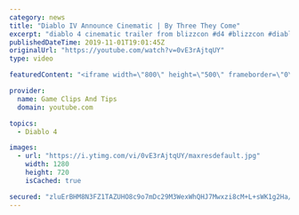 ```yaml
---
category: news
title: "Diablo IV Announce Cinematic | By Three They Come"
excerpt: "diablo 4 cinematic trailer from blizzcon #d4 #blizzcon #diablo."
publishedDateTime: 2019-11-01T19:01:45Z
originalUrl: "https://youtube.com/watch?v=0vE3rAjtqUY"
type: video

featuredContent: "<iframe width=\"800\" height=\"500\" frameborder=\"0\" src=\"https://www.youtube.com/embed/0vE3rAjtqUY\" allow=\"accelerometer; autoplay; encrypted-media; gyroscope; picture-in-picture\" allowfullscreen></iframe>"

provider:
  name: Game Clips And Tips
  domain: youtube.com

topics:
  - Diablo 4

images:
  - url: "https://i.ytimg.com/vi/0vE3rAjtqUY/maxresdefault.jpg"
    width: 1280
    height: 720
    isCached: true

secured: "zluErBHM8N3FZ1TAZUHO8c9o7mDc29M3WexWhQHJ7Mwxzi8cM+L+sWK1g2Ha/aMpuWgHIoBRQEko0gwUvnCfHihjP2kX2f6uLXRokOhIdFVxUuCTPW9ciIxlke/1gQxV6eEokE8IPwVxwZFJMz0TxAT8KYSkay/z329HQozFkTdGHteLMPijpOzWGiYkAvVMuzm9h0afK5agcMB849yhU0xgYZcPtBxzOCDBZgmCWrV8umbiHhW4d0JG8biA7rt/LU54cfGNZrnTv7tdvbog+DYoodR83W6ywCDAlXL+RkHy8ZPZzu4OJTCXH3UR5AAw59qm3ON8LDqm85VgPXdYEOF2wwPnunDcrFcnFFNobZuop1OlEnyivhDg337zdWnDpjcE3Rp6gsN88l17Hrz/hw==;EtOSjm7WI0Jql1qc6uwMIA=="
---
```


